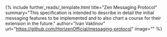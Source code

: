 {%
  include further_reads/_template.html
  title="Zen Messaging Protocol" 
  summary="This specification is intended to describe in detail the initial messaging features to be implemented and to also chart a course for their extension in the future." 
  author="Ivan Vaklinov" 
  url="https://github.com/HorizenOfficial/messaging-protocol" 
  image=""
%}

